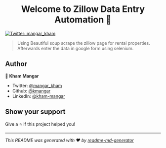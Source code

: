 <h1 align="center">Welcome to Zillow Data Entry Automation 👋</h1>
<p>
  <a href="https://twitter.com/mangar_kham" target="mangar_kham">
    <img alt="Twitter: mangar_kham" src="https://img.shields.io/twitter/follow/mangar\_kham.svg?style=social" />
  </a>
</p>

> Using Beautiful soup scrape the zillow page for rental properties. Afterwards enter the data in google form using selenium. 


## Author

👤 **Kham Mangar**

* Twitter: [@mangar\_kham](https://twitter.com/mangar\_kham)
* Github: [@kmangar](https://github.com/kmangar)
* LinkedIn: [@kham-mangar](https://linkedin.com/in/kham-mangar)

## Show your support

Give a ⭐️ if this project helped you!

***
_This README was generated with ❤️ by [readme-md-generator](https://github.com/kefranabg/readme-md-generator)_
